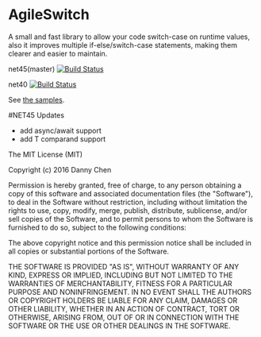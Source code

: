 # AgileSwitch
A small and fast library to allow your code switch-case on runtime values, also it improves multiple if-else/switch-case statements, making them clearer and easier to maintain.

net45(master) [![Build Status](https://travis-ci.org/FDUdannychen/AgileSwitch.svg?branch=net45)](https://travis-ci.org/FDUdannychen/AgileSwitch)

net40         [![Build Status](https://travis-ci.org/FDUdannychen/AgileSwitch.svg?branch=net40)](https://travis-ci.org/FDUdannychen/AgileSwitch)

See [the samples](https://github.com/FDUdannychen/AgileSwitch/blob/master/AgileSwitch.Sample/Program.cs).

#NET45 Updates
- add async/await support
- add T comparand support



The MIT License (MIT)

Copyright (c) 2016 Danny Chen

Permission is hereby granted, free of charge, to any person obtaining a copy
of this software and associated documentation files (the "Software"), to deal
in the Software without restriction, including without limitation the rights
to use, copy, modify, merge, publish, distribute, sublicense, and/or sell
copies of the Software, and to permit persons to whom the Software is
furnished to do so, subject to the following conditions:

The above copyright notice and this permission notice shall be included in all
copies or substantial portions of the Software.

THE SOFTWARE IS PROVIDED "AS IS", WITHOUT WARRANTY OF ANY KIND, EXPRESS OR
IMPLIED, INCLUDING BUT NOT LIMITED TO THE WARRANTIES OF MERCHANTABILITY,
FITNESS FOR A PARTICULAR PURPOSE AND NONINFRINGEMENT. IN NO EVENT SHALL THE
AUTHORS OR COPYRIGHT HOLDERS BE LIABLE FOR ANY CLAIM, DAMAGES OR OTHER
LIABILITY, WHETHER IN AN ACTION OF CONTRACT, TORT OR OTHERWISE, ARISING FROM,
OUT OF OR IN CONNECTION WITH THE SOFTWARE OR THE USE OR OTHER DEALINGS IN THE
SOFTWARE.
